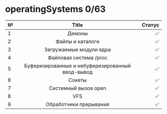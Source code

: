 # operatingSystems 0/63


| № | Title  | Статус|
|:------------- |:---------------:| -------------:|
| 1 |Демоны | ✅ |
| 2 |Файлы и каталоги| ✅ |
| 3 | Загружаемые модули ядра | ✅ |
| 4 | Файловая система /proc |  ✅ |
| 5 | Буферизированные и небуферизированный ввод-вывод | ✅ |
| 6 | Сокеты | ✅ |
| 7 | Системный вызов open | ✅ |
| 8 | VFS | ✅ |
| 9 | Обработчики прерывания | ✅ |
